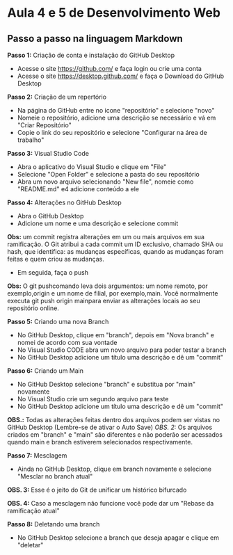 # Aula 4 e 5 de Desenvolvimento Web
## Passo a passo na linguagem Markdown

**Passo 1:** Criação de conta e instalação do GitHub Desktop

* Acesse o site <https://github.com/> e faça login ou crie uma conta
* Acesse o site <https://desktop.github.com/> e faça o Download do GitHub Desktop

**Passo 2:** Criação de um repertório

* Na página do GitHub entre no icone "repositório" e selecione "novo"
* Nomeie o repositório, adicione uma descrição se necessário e vá em "Criar Repositório"
* Copie o link do seu repositório e selecione "Configurar na área de trabalho"

**Passo 3:** Visual Studio Code

* Abra o aplicativo do Visual Studio e clique em "File"
* Selecione "Open Folder" e selecione a pasta do seu repositório
* Abra um novo arquivo selecionando "New file", nomeie como "README.md" e4 adicione conteúdo a ele

**Passo 4:** Alterações no GitHub Desktop

* Abra o GitHub Desktop
* Adicione um nome e uma descrição e selecione commit

**Obs:** um commit registra alterações em um ou mais arquivos em sua ramificação. O Git atribui a cada commit um ID exclusivo, chamado SHA ou hash, que identifica: as mudanças específicas, quando as mudanças foram feitas e quem criou as mudanças.
* Em seguida, faça o push

**Obs:** O git pushcomando leva dois argumentos: um nome remoto, por exemplo,origin e um nome de filial, por exemplo,main. Você normalmente executa git push origin mainpara enviar as alterações locais ao seu repositório online.

**Passo 5:** Criando uma nova Branch

* No GitHub Desktop, clique em "branch", depois em "Nova branch" e nomei de acordo com sua vontade
* No Visual Studio CODE abra um novo arquivo para poder testar a branch
* No GitHub Desktop adicione um título uma descrição e dê um "commit"

**Passo 6:** Criando um Main

* No GitHub Desktop selecione "branch" e substitua por "main" novamente
* No Visual Studio crie um segundo arquivo para teste
* No GitHub Desktop adicione um título uma descrição e dê um "commit"

**OBS.:** Todas as alterações feitas dentro dos arquivos podem ser vistas no GitHub Desktop (Lembre-se de ativar o Auto Save)
*OBS. 2:* Os arquivos criados em "branch" e "main" são diferentes e não poderão ser acessados quando main e branch estiverem selecionados respectivamente.

**Passo 7:** Mesclagem

* Ainda no GitHub Desktop, clique em branch novamente e selecione "Mesclar no branch atual"

**OBS. 3:** Esse é o jeito do Git de unificar um histórico bifurcado

**OBS. 4:** Caso a mesclagem não funcione você pode dar um "Rebase da ramificação atual"

**Passo 8:** Deletando uma branch

* No GitHub Desktop selecione a branch que deseja apagar e clique em "deletar"